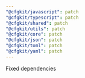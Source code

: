 ```yaml
---
"@cfgkit/javascript": patch
"@cfgkit/typescript": patch
"@cfgkit/shared": patch
"@cfgkit/utils": patch
"@cfgkit/core": patch
"@cfgkit/json": patch
"@cfgkit/toml": patch
"@cfgkit/yaml": patch
---
```


Fixed dependencies
